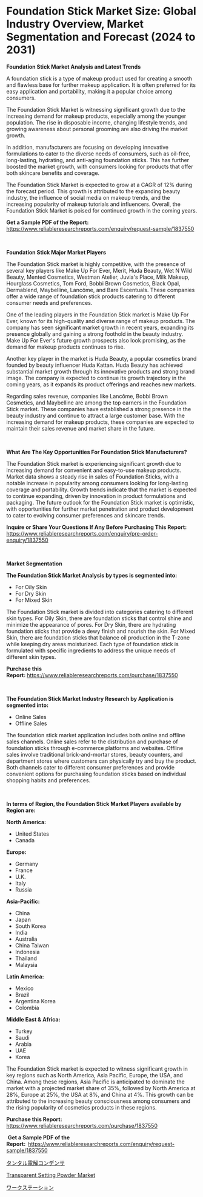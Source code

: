<p><h1>Foundation Stick Market Size: Global Industry Overview, Market Segmentation and Forecast (2024 to 2031)</h1></p><p><strong>Foundation Stick Market Analysis and Latest Trends</strong></p>
<p><p>A foundation stick is a type of makeup product used for creating a smooth and flawless base for further makeup application. It is often preferred for its easy application and portability, making it a popular choice among consumers.</p><p>The Foundation Stick Market is witnessing significant growth due to the increasing demand for makeup products, especially among the younger population. The rise in disposable income, changing lifestyle trends, and growing awareness about personal grooming are also driving the market growth.</p><p>In addition, manufacturers are focusing on developing innovative formulations to cater to the diverse needs of consumers, such as oil-free, long-lasting, hydrating, and anti-aging foundation sticks. This has further boosted the market growth, with consumers looking for products that offer both skincare benefits and coverage.</p><p>The Foundation Stick Market is expected to grow at a CAGR of 12% during the forecast period. This growth is attributed to the expanding beauty industry, the influence of social media on makeup trends, and the increasing popularity of makeup tutorials and influencers. Overall, the Foundation Stick Market is poised for continued growth in the coming years.</p></p>
<p><strong>Get a Sample PDF of the Report:&nbsp;</strong> <a href="https://www.reliableresearchreports.com/enquiry/request-sample/1837550">https://www.reliableresearchreports.com/enquiry/request-sample/1837550</a></p>
<p>&nbsp;</p>
<p><strong>Foundation Stick Major Market Players</strong></p>
<p><p>The Foundation Stick market is highly competitive, with the presence of several key players like Make Up For Ever, Merit, Huda Beauty, Wet N Wild Beauty, Mented Cosmetics, Westman Atelier, Juvia's Place, Milk Makeup, Hourglass Cosmetics, Tom Ford, Bobbi Brown Cosmetics, Black Opal, Dermablend, Maybelline, Lancôme, and Bare Escentuals. These companies offer a wide range of foundation stick products catering to different consumer needs and preferences.</p><p>One of the leading players in the Foundation Stick market is Make Up For Ever, known for its high-quality and diverse range of makeup products. The company has seen significant market growth in recent years, expanding its presence globally and gaining a strong foothold in the beauty industry. Make Up For Ever's future growth prospects also look promising, as the demand for makeup products continues to rise.</p><p>Another key player in the market is Huda Beauty, a popular cosmetics brand founded by beauty influencer Huda Kattan. Huda Beauty has achieved substantial market growth through its innovative products and strong brand image. The company is expected to continue its growth trajectory in the coming years, as it expands its product offerings and reaches new markets.</p><p>Regarding sales revenue, companies like Lancôme, Bobbi Brown Cosmetics, and Maybelline are among the top earners in the Foundation Stick market. These companies have established a strong presence in the beauty industry and continue to attract a large customer base. With the increasing demand for makeup products, these companies are expected to maintain their sales revenue and market share in the future.</p></p>
<p>&nbsp;</p>
<p><strong>What Are The Key Opportunities For Foundation Stick Manufacturers?</strong></p>
<p><p>The Foundation Stick market is experiencing significant growth due to increasing demand for convenient and easy-to-use makeup products. Market data shows a steady rise in sales of Foundation Sticks, with a notable increase in popularity among consumers looking for long-lasting coverage and portability. Growth trends indicate that the market is expected to continue expanding, driven by innovation in product formulations and packaging. The future outlook for the Foundation Stick market is optimistic, with opportunities for further market penetration and product development to cater to evolving consumer preferences and skincare trends.</p></p>
<p><strong>Inquire or Share Your Questions If Any Before Purchasing This Report:</strong> <a href="https://www.reliableresearchreports.com/enquiry/pre-order-enquiry/1837550">https://www.reliableresearchreports.com/enquiry/pre-order-enquiry/1837550</a></p>
<p>&nbsp;</p>
<p><strong>Market Segmentation</strong></p>
<p><strong>The Foundation Stick Market Analysis by types is segmented into:</strong></p>
<p><ul><li>For Oily Skin</li><li>For Dry Skin</li><li>For Mixed Skin</li></ul></p>
<p><p>The Foundation Stick market is divided into categories catering to different skin types. For Oily Skin, there are foundation sticks that control shine and minimize the appearance of pores. For Dry Skin, there are hydrating foundation sticks that provide a dewy finish and nourish the skin. For Mixed Skin, there are foundation sticks that balance oil production in the T-zone while keeping dry areas moisturized. Each type of foundation stick is formulated with specific ingredients to address the unique needs of different skin types.</p></p>
<p><strong>Purchase this Report:&nbsp;</strong><a href="https://www.reliableresearchreports.com/purchase/1837550">https://www.reliableresearchreports.com/purchase/1837550</a></p>
<p>&nbsp;</p>
<p><strong>The Foundation Stick Market Industry Research by Application is segmented into:</strong></p>
<p><ul><li>Online Sales</li><li>Offline Sales</li></ul></p>
<p><p>The foundation stick market application includes both online and offline sales channels. Online sales refer to the distribution and purchase of foundation sticks through e-commerce platforms and websites. Offline sales involve traditional brick-and-mortar stores, beauty counters, and department stores where customers can physically try and buy the product. Both channels cater to different consumer preferences and provide convenient options for purchasing foundation sticks based on individual shopping habits and preferences.</p></p>
<p>&nbsp;</p>
<p><strong>In terms of Region, the Foundation Stick Market Players available by Region are:</strong></p>
<p>
    <p> <strong> North America: </strong>
        <ul>
            <li>United States</li>
            <li>Canada</li>
        </ul>
        </p> 
    <p> <strong> Europe: </strong>
        <ul>
            <li>Germany</li>
            <li>France</li>
            <li>U.K.</li>
            <li>Italy</li>
            <li>Russia</li>
        </ul>
        </p> 
    <p> <strong> Asia-Pacific: </strong>
        <ul>
            <li>China</li>
            <li>Japan</li>
            <li>South Korea</li>
            <li>India</li>
            <li>Australia</li>
            <li>China Taiwan</li>
            <li>Indonesia</li>
            <li>Thailand</li>
            <li>Malaysia</li>
        </ul>
        </p> 
    <p> <strong> Latin America: </strong>
        <ul>
            <li>Mexico</li>
            <li>Brazil</li>
            <li>Argentina Korea</li>
            <li>Colombia</li>
        </ul>
        </p> 
    <p> <strong> Middle East & Africa: </strong>
        <ul>
            <li>Turkey</li>
            <li>Saudi</li>
            <li>Arabia</li>
            <li>UAE</li>
            <li>Korea</li>
        </ul>
    </p>
    </p>
<p><p>The Foundation Stick market is expected to witness significant growth in key regions such as North America, Asia Pacific, Europe, the USA, and China. Among these regions, Asia Pacific is anticipated to dominate the market with a projected market share of 35%, followed by North America at 28%, Europe at 25%, the USA at 8%, and China at 4%. This growth can be attributed to the increasing beauty consciousness among consumers and the rising popularity of cosmetics products in these regions.</p></p>
<p><strong>Purchase this Report: </strong><a href="https://www.reliableresearchreports.com/purchase/1837550">https://www.reliableresearchreports.com/purchase/1837550</a></p>
<p>&nbsp;<strong>Get a Sample PDF of the Report:&nbsp;&nbsp;</strong><a href="https://www.reliableresearchreports.com/enquiry/request-sample/1837550">https://www.reliableresearchreports.com/enquiry/request-sample/1837550</a></p>
<p><strong></strong></p>
<p><p><a href="https://github.com/marbadji/Market-Research-Report-List-1/blob/main/90320055996.md">タンタル電解コンデンサ</a></p><p><a href="https://github.com/mancsybtousav/Market-Research-Report-List-1/blob/main/transparent-setting-powder-market.md">Transparent Setting Powder Market</a></p><p><a href="https://github.com/KaydenJohns1964/Market-Research-Report-List-1/blob/main/11885265997.md">ワークステーション</a></p></p>